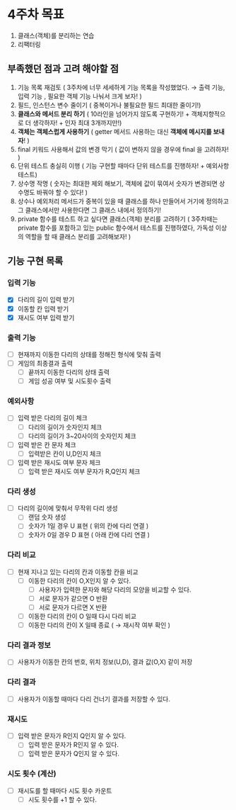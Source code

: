 # 4주차 목표
1. 클래스(객체)를 분리하는 연습
2. 리팩터링

## 부족했던 점과 고려 해야할 점

1.  기능 목록 재검토 ( 3주차에 너무 세세하게 기능 목록을 작성했었다.  →  출력 기능, 입력 기능 , 필요한 객체 기능 나눠서 크게 보자! )
2. 필드, 인스턴스 변수 줄이기 ( 중복이거나 불필요한 필드 최대한 줄이기!)
3. **클래스와 메서드 분리 하기** ( 10라인을 넘어가지 않도록 구현하기! + 객체지향적으로 더 생각하자! + 인자 최대 3개까지만!)
4. **객체는 객체스럽게 사용하기** ( getter 메서드 사용하는 대신 **객체에 메시지를 보내자**! )
5. final 키워드 사용해서 값의 변경 막기 ( 값이 변하지 않을 경우에 final 을 고려하자! )
6. 단위 테스트 충실히 이행 ( 기능 구현할 때마다 단위 테스트를 진행하자! + 예외사항 테스트)
7. 상수명 작명 ( 숫자는 최대한 제외 해보기, 객체에 값이 묶여서 숫자가 변경되면 상수명도 바꿔야 할 수 있다! )
8. 상수나 예외처리 메서드가 중복이 있을 때 클래스를 하나 만들어서 거기에 정의하고 그 클래스에서만 사용한다면 그 클래스 내에서 정의하기!
9. private 함수를 테스트 하고 싶다면 클래스(객체) 분리를 고려하기 ( 3주차때는 private 함수를 포함하고 있는 public 함수에서 테스트를 진행하였다, 가독성 이상의 역할을 할 때 클래스 분리를 고려해보자! )


## 기능 구현 목록

### 입력 기능

- [x]  다리의 길이 입력 받기
- [x]  이동할 칸 입력 받기
- [x]  재시도 여부 입력 받기

### 출력 기능

- [ ]  현재까지 이동한 다리의 상태를 정해진 형식에 맞춰 출력
- [ ]  게임의 최종결과 출력
   - [ ]  끝까지 이동한 다리의 상태 출력
   - [ ]  게임 성공 여부 및 시도횟수 출력

### 예외사항

- [ ]  입력 받은 다리의 길이 체크
   - [ ]  다리의 길이가 숫자인지 체크
   - [ ]  다리의 길이가 3~20사이의 숫자인지 체크
- [ ]  입력 받은 칸 문자 체크
   - [ ]  입력받은 칸이 U,D인지 체크
- [ ]  입력 받은 재시도 여부 문자 체크
   - [ ]  입력 받은 재시도 여부 문자가 R,Q인지 체크

### 다리 생성

- [ ]  다리의 길이에 맞춰서 무작위 다리 생성
   - [ ]  랜덤 숫자 생성
   - [ ]  숫자가 1일 경우 U 표현 ( 위의 칸에 다리 연결 )
   - [ ]  숫자가 0일 경우 D 표현 ( 아래 칸에 다리 연결 )

### 다리 비교

- [ ]  현재 지나고 있는 다리의 칸과 이동할 칸을 비교
   - [ ]  이동한 다리의 칸이 O,X인지 알 수 있다.
      - [ ]  사용자가 입력한 문자와 해당 다리의 모양을 비교할 수 있다.
      - [ ]  서로 문자가 같으면 O 반환
      - [ ]  서로 문자가 다르면 X 반환
   - [ ]  이동한 다리의 칸이 O 일때 다시 다리 비교
   - [ ]  이동한 다리의 칸이 X 일때  종료 ( → 재시작 여부 확인 )

### 다리 결과 정보

- [ ]  사용자가 이동한 칸의 번호, 위치 정보(U,D), 결과 값(O,X) 같이 저장

### 다리 결과

- [ ]  사용자가 이동할 때마다 다리 건너기 결과를 저장할 수 있다.

### 재시도

- [ ]  입력 받은 문자가 R인지 Q인지 알 수 있다.
   - [ ]  입력 받은 문자가 R인지 알 수 있다.
   - [ ]  입력 받은 문자가 Q인지 알 수 있다.

### 시도 횟수 (계산)

- [ ]  재시도를 할 때마다 시도 횟수 카운트
   - [ ]  시도 횟수를 +1 할 수 있다.
